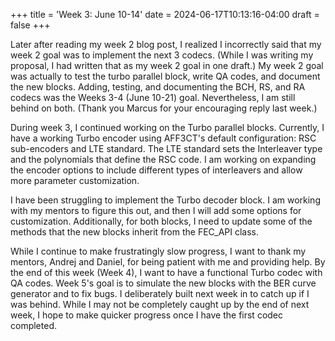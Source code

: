 +++
title = 'Week 3: June 10-14'
date = 2024-06-17T10:13:16-04:00
draft = false
+++

Later after reading my week 2 blog post, I realized I incorrectly said that my week 2 goal was to implement the next 3 codecs. (While I was writing my proposal, I had written that as my week 2 goal in one draft.) My week 2 goal was actually to test the turbo parallel block, write QA codes, and document the new blocks. Adding, testing, and documenting the BCH, RS, and RA codecs was the Weeks 3-4 (June 10-21) goal. Nevertheless, I am still behind on both. (Thank you Marcus for your encouraging reply last week.)

During week 3, I continued working on the Turbo parallel blocks. Currently, I have a working Turbo encoder using AFF3CT's default configuration: RSC sub-encoders and LTE standard. The LTE standard sets the Interleaver type and the polynomials that define the RSC code. I am working on expanding the encoder options to include different types of interleavers and allow more parameter customization.

I have been struggling to implement the Turbo decoder block. I am working with my mentors to figure this out, and then I will add some options for customization. Additionally, for both blocks, I need to update some of the methods that the new blocks inherit from the FEC_API class.

While I continue to make frustratingly slow progress, I want to thank my mentors, Andrej and Daniel, for being patient with me and providing help. By the end of this week (Week 4), I want to have a functional Turbo codec with QA codes. Week 5's goal is to simulate the new blocks with the BER curve generator and to fix bugs. I deliberately built next week in to catch up if I was behind. While I may not be completely caught up by the end of next week, I hope to make quicker progress once I have the first codec completed.
